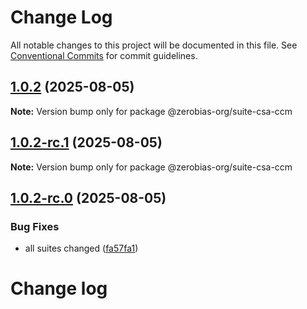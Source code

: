 # Change Log

All notable changes to this project will be documented in this file.
See [Conventional Commits](https://conventionalcommits.org) for commit guidelines.

## [1.0.2](https://github.com/zerobias-org/suite/compare/@zerobias-org/suite-csa-ccm@1.0.2-rc.1...@zerobias-org/suite-csa-ccm@1.0.2) (2025-08-05)

**Note:** Version bump only for package @zerobias-org/suite-csa-ccm





## [1.0.2-rc.1](https://github.com/zerobias-org/suite/compare/@zerobias-org/suite-csa-ccm@1.0.2-rc.0...@zerobias-org/suite-csa-ccm@1.0.2-rc.1) (2025-08-05)

**Note:** Version bump only for package @zerobias-org/suite-csa-ccm





## [1.0.2-rc.0](https://github.com/zerobias-org/suite/compare/@zerobias-org/suite-csa-ccm@1.0.1...@zerobias-org/suite-csa-ccm@1.0.2-rc.0) (2025-08-05)


### Bug Fixes

* all suites changed ([fa57fa1](https://github.com/zerobias-org/suite/commit/fa57fa1af7628003297df46b2d7740fe95bd2666))





# Change log
